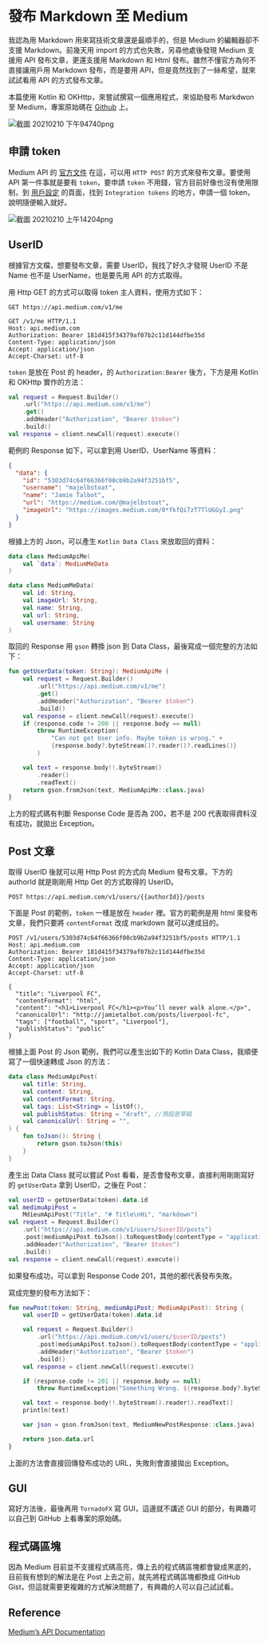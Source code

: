 # 發布 Markdown 至 Medium

我認為用 Markdown 用來寫技術文章還是最順手的，但是 Medium 的編輯器卻不支援 Markdown。前幾天用 import 的方式也失敗，另尋他處後發現 Medium 支援用 API 發布文章，更還支援用 Markdown 和 Html 發布。雖然不懂官方為何不直接讓用戶用 Markdown 發布，而是要用 API，但是竟然找到了一絲希望，就來試試看用 API 的方式發布文章。

本篇使用 Kotlin 和 OKHttp，來嘗試撰寫一個應用程式，來協助發布 Markdwon 至 Medium，專案原始碼在 [Github](https://github.com/TonyPepeBear/MediumMarkdownUploader) 上。

![截圖 20210210 下午94740png](https://raw.githubusercontent.com/TonyPepeBear/ImageBed/main/2021/02/10-21-47-48-%E6%88%AA%E5%9C%96%202021-02-10%20%E4%B8%8B%E5%8D%889.47.40.png)

## 申請 token

Medium API 的 [官方文件](https://github.com/Medium/medium-api-docs) 在這，可以用 `HTTP POST` 的方式來發布文章。要使用 API 第一件事就是要有 `token`，要申請 `token` 不用錢，官方目前好像也沒有使用限制，到 [用戶設定](https://medium.com/me/settings) 的頁面，找到 `Integration tokens` 的地方，申請一個 token，說明隨便輸入就好。

![截圖 20210210 上午14204png](https://raw.githubusercontent.com/TonyPepeBear/ImageBed/main/2021/02/10-01-42-07-%E6%88%AA%E5%9C%96%202021-02-10%20%E4%B8%8A%E5%8D%881.42.04.png)

## UserID

根據官方文檔，想要發布文章，需要 UserID，我找了好久才發現 UserID 不是 Name 也不是 UserName，也是要先用 API 的方式取得。

用 Http GET 的方式可以取得 token 主人資料，使用方式如下：

```http
GET https://api.medium.com/v1/me
```

```http
GET /v1/me HTTP/1.1
Host: api.medium.com
Authorization: Bearer 181d415f34379af07b2c11d144dfbe35d
Content-Type: application/json
Accept: application/json
Accept-Charset: utf-8
```

`token` 是放在 Post 的 header，的 `Authorization:Bearer` 後方，下方是用 Kotlin 和 OKHttp 實作的方法：

```kotlin
val request = Request.Builder()
    .url("https://api.medium.com/v1/me")
    .get()
    .addHeader("Authorization", "Bearer $token")
    .build()
val response = client.newCall(request).execute()
```

範例的 Response 如下，可以拿到用 UserID、UserName 等資料：

```json
{
  "data": {
    "id": "5303d74c64f66366f00cb9b2a94f3251bf5",
    "username": "majelbstoat",
    "name": "Jamie Talbot",
    "url": "https://medium.com/@majelbstoat",
    "imageUrl": "https://images.medium.com/0*fkfQiTzT7TlUGGyI.png"
  }
}
```

根據上方的 Json，可以產生 `Kotlin Data Class` 來放取回的資料：

```kotlin
data class MediumApiMe(
    val `data`: MediumMeData
)

data class MediumMeData(
    val id: String,
    val imageUrl: String,
    val name: String,
    val url: String,
    val username: String
)
```

取回的 Response 用 `gson` 轉換 json 到 Data Class，最後寫成一個完整的方法如下：

```kotlin
fun getUserData(token: String): MediumApiMe {
    val request = Request.Builder()
        .url("https://api.medium.com/v1/me")
        .get()
        .addHeader("Authorization", "Bearer $token")
        .build()
    val response = client.newCall(request).execute()
    if (response.code != 200 || response.body == null)
        throw RuntimeException(
            "Can not get User info. Maybe token is wrong." +
            {response.body?.byteStream()?.reader()?.readLines()}
        )

    val text = response.body!!.byteStream()
        .reader()
        .readText()
    return gson.fromJson(text, MediumApiMe::class.java)
}
```

上方的程式碼有判斷 Response Code 是否為 200，若不是 200 代表取得資料沒有成功，就拋出 Exception。

## Post 文章

取得 UserID 後就可以用 Http Post 的方式向 Medium 發布文章。下方的 authorId 就是剛剛用 Http Get 的方式取得的 UserID。

```http
POST https://api.medium.com/v1/users/{{authorId}}/posts
```

下面是 Post 的範例，`token` 一樣是放在 `header` 裡。官方的範例是用 html 來發布文章，我們只要將 `contentFormat` 改成 markdown 就可以達成目的。

```http
POST /v1/users/5303d74c64f66366f00cb9b2a94f3251bf5/posts HTTP/1.1
Host: api.medium.com
Authorization: Bearer 181d415f34379af07b2c11d144dfbe35d
Content-Type: application/json
Accept: application/json
Accept-Charset: utf-8

{
  "title": "Liverpool FC",
  "contentFormat": "html",
  "content": "<h1>Liverpool FC</h1><p>You’ll never walk alone.</p>",
  "canonicalUrl": "http://jamietalbot.com/posts/liverpool-fc",
  "tags": ["football", "sport", "Liverpool"],
  "publishStatus": "public"
}
```

根據上面 Post 的 Json 範例，我們可以產生出如下的 Kotlin Data Class，我順便寫了一個快速轉成 Json 的方法：

```kotlin
data class MediumApiPost(
    val title: String,
    val content: String,
    val contentFormat: String,
    val tags: List<String> = listOf(),
    val publishStatus: String = "draft", //預設是草稿
    val canonicalUrl: String = "",
) {
    fun toJson(): String {
        return gson.toJson(this)
    }
}
```

產生出 Data Class 就可以嘗試 Post 看看，是否會發布文章，直接利用剛剛寫好的 `getUserData` 拿到 UserID，之後在 Post：

```kotlin
val userID = getUserData(token).data.id
val medimuApiPost = 
    MdieumApiPost("Title", "# Title\nHi", "markdown")
val request = Request.Builder()
    .url("https://api.medium.com/v1/users/$userID/posts")
    .post(mediumApiPost.toJson().toRequestBody(contentType = "application/json".toMediaType()))
    .addHeader("Authorization", "Bearer $token")
    .build()
val response = client.newCall(request).execute()
```

如果發布成功，可以拿到 Response Code 201，其他的都代表發布失敗。

寫成完整的發布方法如下：

```kotlin
fun newPost(token: String, mediumApiPost: MediumApiPost): String {
    val userID = getUserData(token).data.id

    val request = Request.Builder()
        .url("https://api.medium.com/v1/users/$userID/posts")
        .post(mediumApiPost.toJson().toRequestBody(contentType = "application/json".toMediaType()))
        .addHeader("Authorization", "Bearer $token")
        .build()
    val response = client.newCall(request).execute()

    if (response.code != 201 || response.body == null)
        throw RuntimeException("Something Wrong. ${response.body?.byteStream()?.reader()?.readText()}")

    val text = response.body!!.byteStream().reader().readText()
    println(text)

    var json = gson.fromJson(text, MediumNewPostResponse::class.java)

    return json.data.url
}
```

上面的方法會直接回傳發布成功的 URL，失敗則會直接拋出 Exception。

## GUI

寫好方法後，最後再用 `TornadoFX` 寫 GUI，這邊就不講述 GUI 的部分，有興趣可以自己到 GitHub 上看專案的原始碼。

## 程式碼區塊

因為 Medium 目前並不支援程式碼高亮，傳上去的程式碼區塊都會變成黑底的，目前我有想到的解法是在 Post 上去之前，就先將程式碼區塊都換成 GitHub Gist，但這就需要更複雜的方式解決問題了，有興趣的人可以自己試試看。

## Reference

[Medium’s API Documentation](https://github.com/Medium/medium-api-docs)
